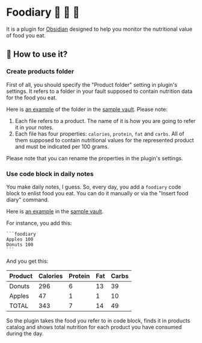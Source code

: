 # Foodiary 🍅 🍒 🍊

It is a plugin for [Obsidian](https://obsidian.md) designed to help you monitor the nutritional value of food you eat.

## 🙂 How to use it?

### Create products folder

First of all, you should specify the "Product folder" setting in plugin's settings. It refers to a folder in your fault supposed to contain nutrition data for the food you eat.  

Here is [an example](sample/Products) of the folder in the [sample vault](sample). Please note:

1. Each file refers to a product. The name of it is how you are going to refer it in your notes.
3. Each file has four properties: `calories`, `protein`, `fat` and `carbs`. All of them supposed to contain nutritional values for the represented product and must be indicated per 100 grams.

Please note that you can rename the properties in the plugin's settings.

### Use code block in daily notes

You make daily notes, I guess. So, every day, you add a `foodiary` code block to enlist food you eat. You can do it manually or via the "Insert food diary" command.

Here is [an example](sample/Daily%20Notes) in the [sample vault](sample).

For instance, you add this:

````
```foodiary
Apples 100
Donuts 100
```
````

And you get this:

| Product | Calories | Protein | Fat | Carbs |
| ------- | -------- | ------- | --- | ----- |
| Donuts  | 296      | 6       | 13  | 39    |
| Apples  | 47       | 1       | 1   | 10    |
| TOTAL   | 343      | 7       | 14  | 49    |

So the plugin takes the food you refer to in code block, finds it in products catalog and shows total nutrition for each product you have consumed during the day.